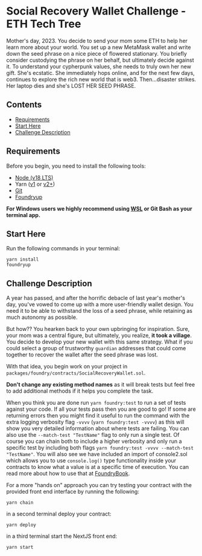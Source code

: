 # Social Recovery Wallet Challenge - ETH Tech Tree

Mother's day, 2023. You decide to send your mom some ETH to help her learn more about your world. You set up a new MetaMask wallet and write down the seed phrase on a nice piece of flowered stationary. You briefly consider custodying the phrase on her behalf, but ultimately decide against it. To understand your cypherpunk values, she needs to truly own her new gift. She's ecstatic. She immediately hops online, and for the next few days, continues to explore the rich new world that is web3. Then...disaster strikes. Her laptop dies and she's LOST HER SEED PHRASE.

## Contents
- [Requirements](#requirements)
- [Start Here](#start-here)
- [Challenge Description](#challenge-description)

## Requirements

Before you begin, you need to install the following tools:

- [Node (v18 LTS)](https://nodejs.org/en/download/)
- Yarn ([v1](https://classic.yarnpkg.com/en/docs/install/) or [v2+](https://yarnpkg.com/getting-started/install))
- [Git](https://git-scm.com/downloads)
- [Foundryup](https://book.getfoundry.sh/getting-started/installation)

__For Windows users we highly recommend using [WSL](https://learn.microsoft.com/en-us/windows/wsl/install) or Git Bash as your terminal app.__

## Start Here
Run the following commands in your terminal:
```
yarn install
foundryup
```

## Challenge Description

A year has passed, and after the horrific debacle of last year's mother's day, you've vowed to come up with a more user-friendly wallet design. You need it to be able to withstand the loss of a seed phrase, while retaining as much autonomy as possible.

But how?? You hearken back to your own upbringing for inspiration. Sure, your mom was a central figure, but ultimately, you realize, **it took a village**. You decide to develop your new wallet with this same strategy. What if you could select a group of trustworthy `guardian` addresses that could come together to recover the wallet after the seed phrase was lost.

With that idea, you begin work on your project in `packages/foundry/contracts/SocialRecoveryWallet.sol`.

**Don't change any existing method names** as it will break tests but feel free to add additional methods if it helps you complete the task.

When you think you are done run `yarn foundry:test` to run a set of tests against your code. If all your tests pass then you are good to go! If some are returning errors then you might find it useful to run the command with the extra logging verbosity flag `-vvvv` (`yarn foundry:test -vvvv`) as this will show you very detailed information about where tests are failing. You can also use the `--match-test "TestName"` flag to only run a single test. Of course you can chain both to include a higher verbosity and only run a specific test by including both flags `yarn foundry:test -vvvv --match-test "TestName"`. You will also see we have included an import of console2.sol which allows you to use `console.log()` type functionality inside your contracts to know what a value is at a specific time of execution. You can read more about how to use that at [FoundryBook](https://book.getfoundry.sh/reference/forge-std/console-log).

For a more "hands on" approach you can try testing your contract with the provided front end interface by running the following:
```
yarn chain
```
in a second terminal deploy your contract:
```
yarn deploy
```
in a third terminal start the NextJS front end:
```
yarn start
```
